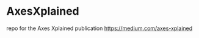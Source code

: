 AxesXplained
============

repo for the Axes Xplained publication https://medium.com/axes-xplained


